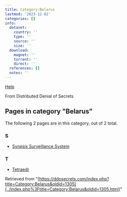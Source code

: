 ```yaml
---
title: Category:Belarus
lastmod: '2023-12-02'
categories: []
info:
  dataset:
    country: ''
    type: ''
    source: ''
    size: ''
  download:
    magnet: ''
    torrent: ''
    direct: ''
  references: []
  notes: ''
---
```




[Help](https://www.mediawiki.org/wiki/Special:MyLanguage/Help:Categories)

From Distributed Denial of Secrets

## Pages in category "Belarus"

The following 2 pages are in this category, out of 2 total.

### S

- [Synesis Surveillance
System](Synesis_Surveillance_System.html "Synesis Surveillance System")

### T

- [Tetraedr](Tetraedr.html "Tetraedr")

Retrieved from
"[https://ddosecrets.com/index.php?title=Category:Belarus&oldid=1305](../index.php%3Ftitle=Category:Belarus&oldid=1305.html)"

